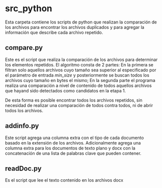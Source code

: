 # src_python

Esta carpeta contiene los scripts de python que realizan la comparación de los archivos para encontrar los archivos duplicados y para agregar la
información que describe cada archivo repetido.

## compare.py

Este es el script que realiza la comparación de los archivos para determinar los elementos repetidos. El algoritmo consta de 2 partes: En la primera
se filtran solo aquellos archivos cuyo tamaño sea superior al especificado por el parámetro de entrada *min_size* y posteriormente se buscan todos los
archivos cuyo tamaño en bytes el mismo; En la segunda parte el programa realiza una comparación a nivel de contenido de todos aquellos archivos que hayand
sido detectados como candidatos en la etapa 1.

De esta forma es posible encontrar todos los archivos repetidos, sin necesidad de realizar una comparación de todos contra todos, ni de abrir todos los
archivos.

## addinfo.py

Este script agrega una columna extra con el tipo de cada documento basado en la extensión de los archivos. Adicionalmente agrega una columna extra para los
documentos de texto plano y docx con la concatenación de una lista de palabras clave que pueden contener. 

## readDoc.py

Es el script que lee el texto contenido en los archivos docx
